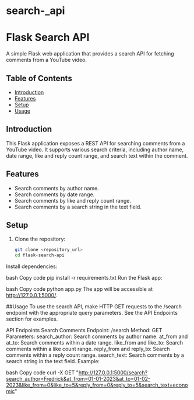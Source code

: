 # search-_api

# Flask Search API

A simple Flask web application that provides a search API for fetching comments from a YouTube video.

## Table of Contents

- [Introduction](#introduction)
- [Features](#features)
- [Setup](#setup)
- [Usage](#usage)

## Introduction

This Flask application exposes a REST API for searching comments from a YouTube video. It supports various search criteria, including author name, date range, like and reply count range, and search text within the comment.

## Features

- Search comments by author name.
- Search comments by date range.
- Search comments by like and reply count range.
- Search comments by a search string in the text field.

## Setup

1. Clone the repository:

   ```bash
   git clone <repository_url>
   cd flask-search-api

Install dependencies:

bash
Copy code
pip install -r requirements.txt
Run the Flask app:

bash
Copy code
python app.py
The app will be accessible at http://127.0.0.1:5000/.

##Usage
To use the search API, make HTTP GET requests to the /search endpoint with the appropriate query parameters. See the API Endpoints section for examples.

API Endpoints
Search Comments
Endpoint: /search
Method: GET
Parameters:
search_author: Search comments by author name.
at_from and at_to: Search comments within a date range.
like_from and like_to: Search comments within a like count range.
reply_from and reply_to: Search comments within a reply count range.
search_text: Search comments by a search string in the text field.
Example:

bash
Copy code
curl -X GET "http://127.0.0.1:5000/search?search_author=Fredrick&at_from=01-01-2023&at_to=01-02-2023&like_from=0&like_to=5&reply_from=0&reply_to=5&search_text=economic"
